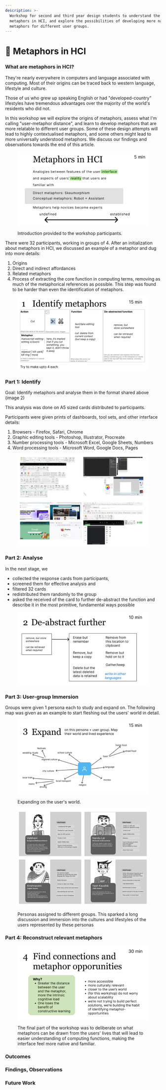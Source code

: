 ```yaml
---
description: >-
  Workshop for second and third year design students to understand the use of
  metaphors in HCI, and explore the possibilities of developing more native
  metaphors for different user groups.
---
```


# 🍕 Metaphors in HCI

### What are metaphors in HCI?

They're nearly everywhere in computers and language associated with computing. Most of their origins can be traced back to western language, lifestyle and culture.&#x20;

Those of us who grew up speaking English or had "developed-country" lifestyles have tremendous advantages over the majority of the world's residents who did not.&#x20;

In this workshop we will explore the origins of metaphors, assess what I'm calling "user-metaphor distance", and learn to develop metaphors that are more relatable to different user groups. Some of these design attempts will lead to highly contextualised metaphors, and some others might lead to more universally understood metaphors. We discuss our findings and observations towards the end of this article.

<figure><img src="../.gitbook/assets/Slide 16_9 - 20 (1).png" alt=""><figcaption><p>Introduction provided to the workshop participants.</p></figcaption></figure>

There were 32 participants, working in groups of 4. After an initialization about metaphors in HCI, we discussed an example of a metaphor and dug into more details:

1. Origins
2. Direct and indirect affordances
3. Related metaphors&#x20;
4. Process of extracting the core function in computing terms, removing as much of the metaphorical references as possible. This step was found to be harder than even the identification of metaphors.&#x20;

<figure><img src="../.gitbook/assets/Slide 16_9 - 21 (2).png" alt=""><figcaption></figcaption></figure>

### Part 1: Identify

Goal: Identify metaphors and analyse them in the format shared above (image 2)

This analysis was done on A5 sized cards distributed to participants.

Participants were given prints of dashboards, tool sets, and other interface details:&#x20;

1. Browsers - Firefox, Safari, Chrome
2. Graphic editing tools - Photoshop, Illustrator, Procreate
3. Number processing tools - Microsoft Excel, Google Sheets, Numbers
4. Word processing tools - Microsoft Word, Google Docs, Pages

<figure><img src="../.gitbook/assets/image (140).png" alt=""><figcaption></figcaption></figure>



### Part 2:  Analyse

In the next stage, we&#x20;

* collected the response cards from participants,&#x20;
* screened them for effective analysis and&#x20;
* filtered 32 cards
* redistributed them randomly to the group
* asked the received of the card to further de-abstract the function and describe it in the most primitive, fundamental ways possible

<figure><img src="../.gitbook/assets/Slide 16_9 - 23 (3).png" alt=""><figcaption></figcaption></figure>

### Part 3: User-group Immersion

Groups were given 1 persona each to study and expand on. The following map was given as an example to start fleshing out the users' world in detail.&#x20;

<figure><img src="../.gitbook/assets/Slide 16_9 - 22 (2).png" alt=""><figcaption><p>Expanding on the user's world.</p></figcaption></figure>

<figure><img src="../.gitbook/assets/image (141).png" alt=""><figcaption><p>Personas assigned to different groups. This sparked a long discussion and immersion into the cultures and lifestyles of the users represented by these personas</p></figcaption></figure>



### Part 4: Reconstruct relevant metaphors

<figure><img src="../.gitbook/assets/Slide 16_9 - 24 (1).png" alt=""><figcaption><p>The final part of the workshop was to deliberate on what metaphors can be drawn from the users' lives that will lead to easier understanding of computing functions, making the interface feel more native and familiar.</p></figcaption></figure>



### Outcomes





### Findings, Observations







### Future Work

